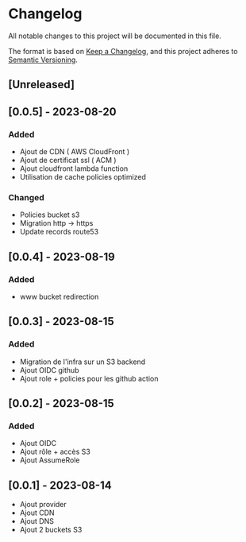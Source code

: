 # Changelog

All notable changes to this project will be documented in this file.

The format is based on [Keep a Changelog](https://keepachangelog.com/en/1.0.0/),
and this project adheres to [Semantic Versioning](https://semver.org/spec/v2.0.0.html).

## [Unreleased]


## [0.0.5] - 2023-08-20
### Added
- Ajout de CDN ( AWS CloudFront )
- Ajout de certificat ssl ( ACM )
- Ajout cloudfront lambda function
- Utilisation de cache policies optimized

### Changed
- Policies bucket s3
- Migration http -> https
- Update records route53


## [0.0.4] - 2023-08-19
### Added
- www bucket redirection

## [0.0.3] - 2023-08-15
### Added
- Migration de l'infra sur un S3 backend
- Ajout OIDC github
- Ajout role + policies pour les github action

## [0.0.2] - 2023-08-15
### Added
- Ajout OIDC
- Ajout rôle + accès S3
- Ajout AssumeRole

## [0.0.1] - 2023-08-14
- Ajout provider
- Ajout CDN
- Ajout DNS
- Ajout 2 buckets S3